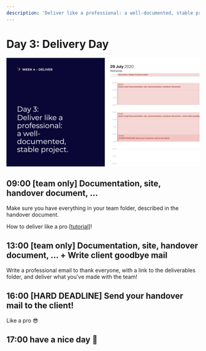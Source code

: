 ```yaml
---
description: 'Deliver like a professional: a well-documented, stable project.'
---
```


# Day 3: Delivery Day

![Deliver like a professional: a well-documented, stable project.](../../.gitbook/assets/osoc-2020-cal-week-4.003.jpeg)

## 09:00 \[team only\] Documentation, site, handover document, ... 

Make sure you have everything in your team folder, described in the handover document. 

How to deliver like a pro \[[tutorial](../../how-to-deliver-like-a-pro.md)\]!

## 13:00 \[team only\] Documentation, site, handover document, ... + Write client goodbye mail

Write a professional email to thank everyone, with a link to the deliverables folder, and deliver what you've made with the team!

## 16:00 \[HARD DEADLINE\] Send your handover mail to the client!

Like a pro 😎 

## 17:00 have a nice day 🥳

